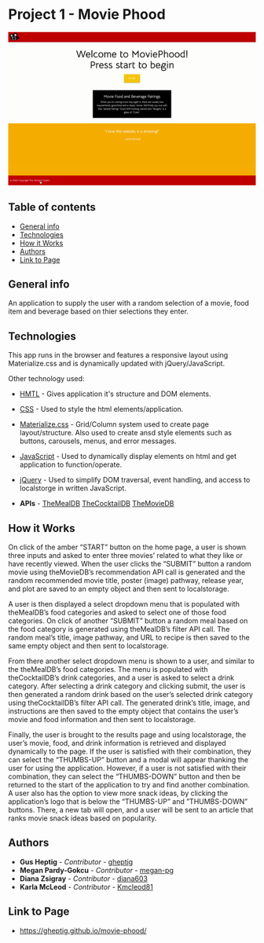 # Project 1 - Movie Phood

![Project-1](./assets/img/MoviePhoodProject.gif)

## Table of contents

- [General info](#general-info)
- [Technologies](#technologies)
- [How it Works](#how-it-works)
- [Authors](#authors)
- [Link to Page](#link-to-page)

## General info

An application to supply the user with a random selection of a movie, food item and beverage based on thier selections they enter.

## Technologies

This app runs in the browser and features a responsive layout using Materialize.css and is dynamically updated with jQuery/JavaScript.

Other technology used:

- [HMTL](https://developer.mozilla.org/en-US/docs/Web/HTML) - Gives application it's structure and DOM elements.
- [CSS](https://developer.mozilla.org/en-US/docs/Web/CSS) - Used to style the html elements/application.
- [Materialize.css](https://materializecss.com/) - Grid/Column system used to create page layout/structure. Also used to create ansd style elements such as buttons, carousels, menus, and error messages.
- [JavaScript](https://developer.mozilla.org/en-US/docs/Web/JavaScript) - Used to dynamically display elements on html and get application to function/operate.
- [jQuery](https://jquery.com/) - Used to simplify DOM traversal, event handling, and access to localstorge in written JavaScript.

- **APIs** -
  [TheMealDB](https://www.themealdb.com/api.php)
  [TheCocktailDB](https://www.thecocktaildb.com/api.php)
  [TheMovieDB](https://www.themoviedb.org/)

## How it Works

On click of the amber “START” button on the home page, a user is shown three inputs and asked to enter three movies’ related to what they like or have recently viewed. When the user clicks the “SUBMIT” button a random movie using theMovieDB’s recommendation API call is generated and the random recommended movie title, poster (image) pathway, release year, and plot are saved to an empty object and then sent to localstorage.

A user is then displayed a select dropdown menu that is populated with theMealDB’s food categories and asked to select one of those food categories. On click of another “SUBMIT” button a random meal based on the food category is generated using theMealDB’s filter API call. The random meal’s title, image pathway, and URL to recipe is then saved to the same empty object and then sent to localstorage.

From there another select dropdown menu is shown to a user, and similar to the theMealDB’s food categories. The menu is populated with theCocktailDB’s drink categories, and a user is asked to select a drink category. After selecting a drink category and clicking submit, the user is then generated a random drink based on the user’s selected drink category using theCocktailDB’s filter API call. The generated drink’s title, image, and instructions are then saved to the empty object that contains the user’s movie and food information and then sent to localstorage.

Finally, the user is brought to the results page and using localstorage, the user’s movie, food, and drink information is retrieved and displayed dynamically to the page. If the user is satisfied with their combination, they can select the “THUMBS-UP” button and a modal will appear thanking the user for using the application. However, if a user is not satisfied with their combination, they can select the “THUMBS-DOWN” button and then be returned to the start of the application to try and find another combination. A user also has the option to view more snack ideas, by clicking the application’s logo that is below the “THUMBS-UP” and ”THUMBS-DOWN” buttons. There, a new tab will open, and a user will be sent to an article that ranks movie snack ideas based on popularity.

## Authors

- **Gus Heptig** - _Contributor_ - [gheptig](https://github.com/gheptig)
- **Megan Pardy-Gokcu** - _Contributor_ - [megan-pg](https://github.com/megan-pg)
- **Diana Zsigray** - _Contributor_ - [diana603](https://github.com/diana603)
- **Karla McLeod** - _Contributor_ - [Kmcleod81](https://github.com/Kmcleod81)

## Link to Page

- https://gheptig.github.io/movie-phood/
